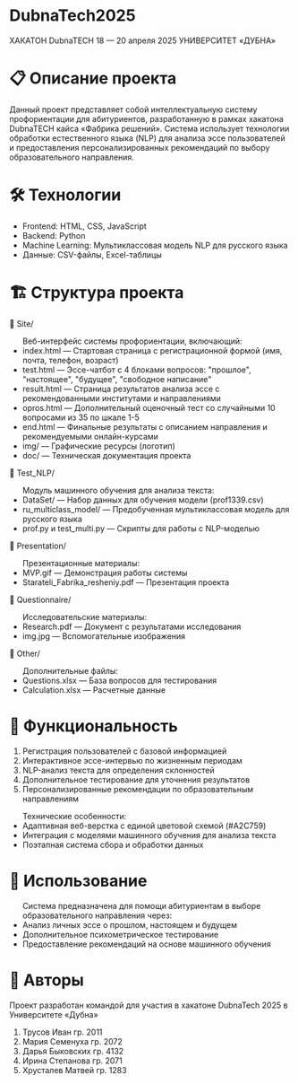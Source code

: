 # DubnaTech2025
ХАКАТОН DubnaTECH 18 — 20 апреля 2025 УНИВЕРСИТЕТ «ДУБНА»

# 📋 Описание проекта
Данный проект представляет собой интеллектуальную систему профориентации для абитуриентов, разработанную в рамках хакатона DubnaTECH кайса «Фабрика решений». 
Система использует технологии обработки естественного языка (NLP) для анализа эссе пользователей и предоставления персонализированных рекомендаций по выбору образовательного направления.

# 🛠️ Технологии
<ul>
  <li>Frontend: HTML, CSS, JavaScript</li>
  <li>Backend: Python</li>
  <li>Machine Learning: Мультиклассовая модель NLP для русского языка</li>
  <li>Данные: CSV-файлы, Excel-таблицы</li>
</ul>

# 🏗️ Структура проекта
📁 Site/
<ul>
  Веб-интерфейс системы профориентации, включающий:
  <li>index.html — Стартовая страница с регистрационной формой (имя, почта, телефон, возраст)</li>
  <li>test.html — Эссе-чатбот с 4 блоками вопросов: "прошлое", "настоящее", "будущее", "свободное написание"</li>
  <li>result.html — Страница результатов анализа эссе с рекомендованными институтами и направлениями</li>
  <li>opros.html — Дополнительный оценочный тест со случайными 10 вопросами из 35 по шкале 1-5</li>
  <li>end.html — Финальные результаты с описанием направления и рекомендуемыми онлайн-курсами</li>
  <li>img/ — Графические ресурсы (логотип)</li>
  <li>doc/ — Техническая документация проекта</li>
</ul>

📁 Test_NLP/
<ul>
  Модуль машинного обучения для анализа текста:
  <li>DataSet/ — Набор данных для обучения модели (prof1339.csv)</li>
  <li>ru_multiclass_model/ — Предобученная мультиклассовая модель для русского языка</li>
  <li>prof.py и test_multi.py — Скрипты для работы с NLP-моделью</li>
</ul>

📁 Presentation/
<ul>
Презентационные материалы:
<li>MVP.gif — Демонстрация работы системы</li>
<li>Starateli_Fabrika_resheniy.pdf — Презентация проекта</li>
</ul>

📁 Questionnaire/
<ul>
  Исследовательские материалы:
  <li>Research.pdf — Документ с результатами исследования</li>
  <li>img.jpg — Вспомогательные изображения</li>
</ul>

📁 Other/
<ul>
  Дополнительные файлы:
  <li>Questions.xlsx — База вопросов для тестирования</li>
  <li>Calculation.xlsx — Расчетные данные</li>
</ul>

# 🎯 Функциональность

<ol>
  <li>Регистрация пользователей с базовой информацией</li>
  <li>Интерактивное эссе-интервью по жизненным периодам</li>
  <li>NLP-анализ текста для определения склонностей</li>
  <li>Дополнительное тестирование для уточнения результатов</li>
  <li>Персонализированные рекомендации по образовательным направлениям</li>
</ol>

<ul>
  Технические особенности:
  <li>Адаптивная веб-верстка с единой цветовой схемой (#A2C759)</li>
  <li>Интеграция с моделями машинного обучения для анализа текста</li>
  <li>Поэтапная система сбора и обработки данных</li>
</ul>

# 🚀 Использование
<ul>
  Система предназначена для помощи абитуриентам в выборе образовательного направления через:
  <li>Анализ личных эссе о прошлом, настоящем и будущем</li>
  <li>Дополнительное психометрическое тестирование</li>
  <li>Предоставление рекомендаций на основе машинного обучения</li>
</ul>

# 📝 Авторы
Проект разработан командой для участия в хакатоне DubnaTech 2025 в Университете «Дубна»
<ol>
  <li>Трусов Иван гр. 2011</li>
  <li>Мария Семенуха гр. 2072</li>
  <li>Дарья Быковских гр. 4132</li>
  <li>Ирина Степанова гр. 2071</li>
  <li>Хрусталев Матвей гр. 1283</li>
</ol>
